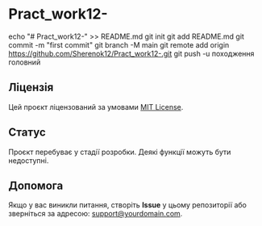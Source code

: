 # Pract_work12-
echo "# Pract_work12-" >> README.md 
git init 
git add README.md 
git commit -m "first commit" 
git branch -M main 
git remote add origin https://github.com/Sherenok12/Pract_work12-.git
 git push -u походження головний
 ## Ліцензія
Цей проєкт ліцензований за умовами [MIT License](LICENSE).
## Статус
Проєкт перебуває у стадії розробки. Деякі функції можуть бути недоступні.
## Допомога
Якщо у вас виникли питання, створіть **Issue** у цьому репозиторії або зверніться за адресою: support@yourdomain.com.

